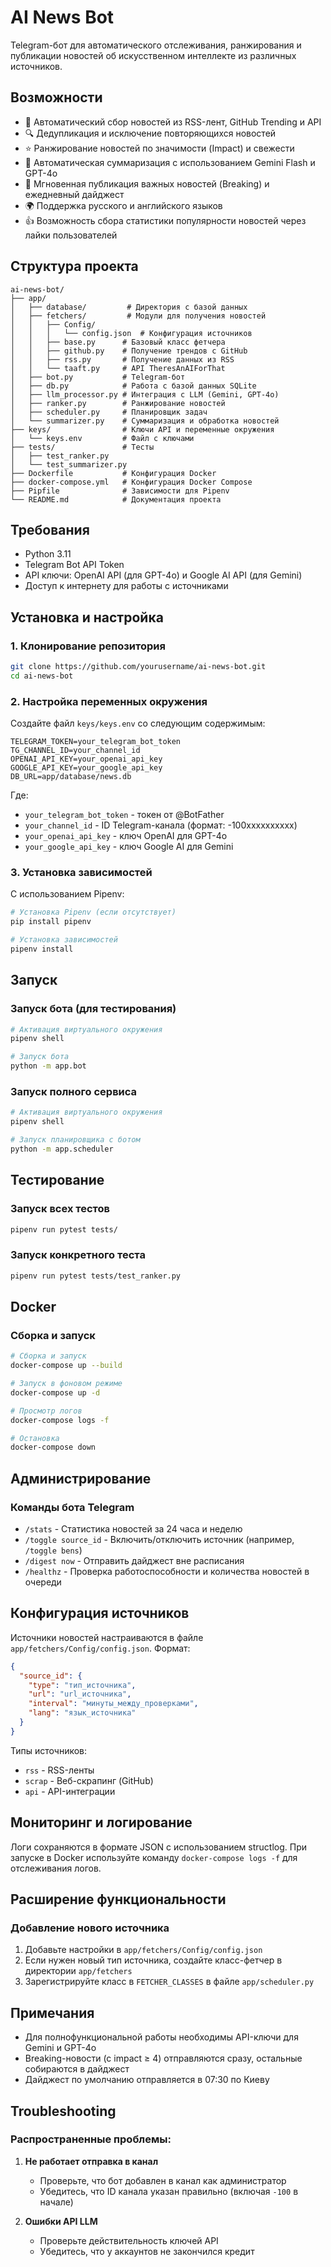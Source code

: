 # AI News Bot

Telegram-бот для автоматического отслеживания, ранжирования и публикации новостей об искусственном интеллекте из различных источников.

## Возможности

- 🤖 Автоматический сбор новостей из RSS-лент, GitHub Trending и API
- 🔍 Дедупликация и исключение повторяющихся новостей
- ⭐ Ранжирование новостей по значимости (Impact) и свежести
- 📝 Автоматическая суммаризация с использованием Gemini Flash и GPT-4o
- 📢 Мгновенная публикация важных новостей (Breaking) и ежедневный дайджест
- 🌍 Поддержка русского и английского языков
- 👍 Возможность сбора статистики популярности новостей через лайки пользователей

## Структура проекта

```
ai-news-bot/
├── app/
│   ├── database/         # Директория с базой данных
│   ├── fetchers/         # Модули для получения новостей
│   │   ├── Config/
│   │   │   └── config.json  # Конфигурация источников
│   │   ├── base.py      # Базовый класс фетчера
│   │   ├── github.py    # Получение трендов с GitHub
│   │   ├── rss.py       # Получение данных из RSS
│   │   └── taaft.py     # API TheresAnAIForThat
│   ├── bot.py           # Telegram-бот
│   ├── db.py            # Работа с базой данных SQLite
│   ├── llm_processor.py # Интеграция с LLM (Gemini, GPT-4o)
│   ├── ranker.py        # Ранжирование новостей
│   ├── scheduler.py     # Планировщик задач
│   └── summarizer.py    # Суммаризация и обработка новостей
├── keys/                # Ключи API и переменные окружения
│   └── keys.env         # Файл с ключами
├── tests/               # Тесты
│   ├── test_ranker.py
│   └── test_summarizer.py
├── Dockerfile           # Конфигурация Docker
├── docker-compose.yml   # Конфигурация Docker Compose
├── Pipfile              # Зависимости для Pipenv
└── README.md            # Документация проекта
```

## Требования

- Python 3.11
- Telegram Bot API Token
- API ключи: OpenAI API (для GPT-4o) и Google AI API (для Gemini)
- Доступ к интернету для работы с источниками

## Установка и настройка

### 1. Клонирование репозитория

```bash
git clone https://github.com/yourusername/ai-news-bot.git
cd ai-news-bot
```

### 2. Настройка переменных окружения

Создайте файл `keys/keys.env` со следующим содержимым:

```
TELEGRAM_TOKEN=your_telegram_bot_token
TG_CHANNEL_ID=your_channel_id
OPENAI_API_KEY=your_openai_api_key
GOOGLE_API_KEY=your_google_api_key
DB_URL=app/database/news.db
```

Где:
- `your_telegram_bot_token` - токен от @BotFather
- `your_channel_id` - ID Telegram-канала (формат: -100xxxxxxxxxx)
- `your_openai_api_key` - ключ OpenAI для GPT-4o
- `your_google_api_key` - ключ Google AI для Gemini

### 3. Установка зависимостей

С использованием Pipenv:

```bash
# Установка Pipenv (если отсутствует)
pip install pipenv

# Установка зависимостей
pipenv install
```

## Запуск

### Запуск бота (для тестирования)

```bash
# Активация виртуального окружения
pipenv shell

# Запуск бота
python -m app.bot
```

### Запуск полного сервиса

```bash
# Активация виртуального окружения
pipenv shell

# Запуск планировщика с ботом
python -m app.scheduler
```

## Тестирование

### Запуск всех тестов

```bash
pipenv run pytest tests/
```

### Запуск конкретного теста

```bash
pipenv run pytest tests/test_ranker.py
```

## Docker

### Сборка и запуск

```bash
# Сборка и запуск
docker-compose up --build

# Запуск в фоновом режиме
docker-compose up -d

# Просмотр логов
docker-compose logs -f

# Остановка
docker-compose down
```

## Администрирование

### Команды бота Telegram

- `/stats` - Статистика новостей за 24 часа и неделю
- `/toggle source_id` - Включить/отключить источник (например, `/toggle bens`)
- `/digest now` - Отправить дайджест вне расписания
- `/healthz` - Проверка работоспособности и количества новостей в очереди

## Конфигурация источников

Источники новостей настраиваются в файле `app/fetchers/Config/config.json`. Формат:

```json
{
  "source_id": {
    "type": "тип_источника",
    "url": "url_источника",
    "interval": "минуты_между_проверками",
    "lang": "язык_источника"
  }
}
```

Типы источников:
- `rss` - RSS-ленты
- `scrap` - Веб-скрапинг (GitHub)
- `api` - API-интеграции

## Мониторинг и логирование

Логи сохраняются в формате JSON с использованием structlog. При запуске в Docker используйте команду `docker-compose logs -f` для отслеживания логов.

## Расширение функциональности

### Добавление нового источника

1. Добавьте настройки в `app/fetchers/Config/config.json`
2. Если нужен новый тип источника, создайте класс-фетчер в директории `app/fetchers`
3. Зарегистрируйте класс в `FETCHER_CLASSES` в файле `app/scheduler.py`

## Примечания

- Для полнофункциональной работы необходимы API-ключи для Gemini и GPT-4o
- Breaking-новости (с impact ≥ 4) отправляются сразу, остальные собираются в дайджест
- Дайджест по умолчанию отправляется в 07:30 по Киеву

## Troubleshooting

### Распространенные проблемы:

1. **Не работает отправка в канал**
   - Проверьте, что бот добавлен в канал как администратор
   - Убедитесь, что ID канала указан правильно (включая `-100` в начале)

2. **Ошибки API LLM**
   - Проверьте действительность ключей API
   - Убедитесь, что у аккаунтов не закончился кредит
